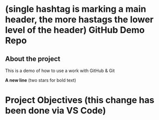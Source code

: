 # (single hashtag is marking a main header, the more hastags the lower level of the header) GitHub Demo Repo

## About the project
This is a demo of how to use a work with GitHub & Git

**A new line** (two stars for bold text) 

# Project Objectives (this change has been done via VS Code)

